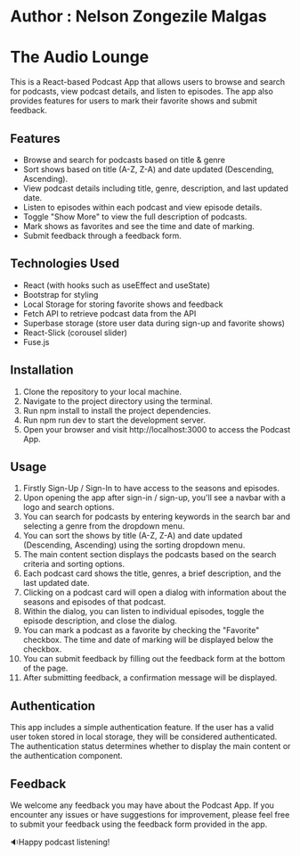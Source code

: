 # Author : Nelson Zongezile Malgas

# The Audio Lounge

This is a React-based Podcast App that allows users to browse and search for podcasts, view podcast details, and listen to episodes. The app also provides features for users to mark their favorite shows and submit feedback.

## Features

- Browse and search for podcasts based on title & genre
- Sort shows based on title (A-Z, Z-A) and date updated (Descending, Ascending).
- View podcast details including title, genre, description, and last updated date.
- Listen to episodes within each podcast and view episode details.
- Toggle "Show More" to view the full description of podcasts.
- Mark shows as favorites and see the time and date of marking.
- Submit feedback through a feedback form.

## Technologies Used

- React (with hooks such as useEffect and useState)
- Bootstrap for styling
- Local Storage for storing favorite shows and feedback
- Fetch API to retrieve podcast data from the API
- Superbase storage (store user data during sign-up and favorite shows)
- React-Slick (corousel slider)
- Fuse.js

## Installation

1. Clone the repository to your local machine.
2. Navigate to the project directory using the terminal.
3. Run npm install to install the project dependencies.
4. Run npm run dev to start the development server.
5. Open your browser and visit http://localhost:3000 to access the Podcast App.

## Usage

1. Firstly Sign-Up / Sign-In to have access to the seasons and episodes.
1. Upon opening the app after sign-in / sign-up, you'll see a navbar with a logo and search options.
1. You can search for podcasts by entering keywords in the search bar and selecting a genre from the dropdown menu.
1. You can sort the shows by title (A-Z, Z-A) and date updated (Descending, Ascending) using the sorting dropdown menu.
1. The main content section displays the podcasts based on the search criteria and sorting options.
1. Each podcast card shows the title, genres, a brief description, and the last updated date.
1. Clicking on a podcast card will open a dialog with information about the seasons and episodes of that podcast.
1. Within the dialog, you can listen to individual episodes, toggle the episode description, and close the dialog.
1. You can mark a podcast as a favorite by checking the "Favorite" checkbox. The time and date of marking will be displayed below the checkbox.
1. You can submit feedback by filling out the feedback form at the bottom of the page.
1. After submitting feedback, a confirmation message will be displayed.

## Authentication

This app includes a simple authentication feature. If the user has a valid user token stored in local storage, they will be considered authenticated. The authentication status determines whether to display the main content or the authentication component.

## Feedback

We welcome any feedback you may have about the Podcast App. If you encounter any issues or have suggestions for improvement, please feel free to submit your feedback using the feedback form provided in the app.

🔉Happy podcast listening!

